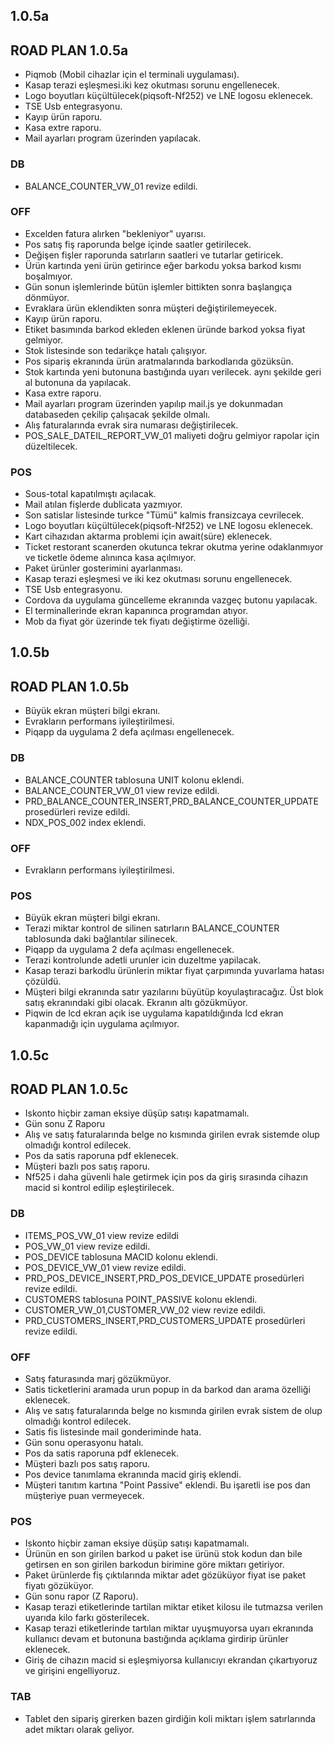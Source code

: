 ## 1.0.5a
## ROAD PLAN 1.0.5a
- Piqmob (Mobil cihazlar için el terminali uygulaması).
- Kasap terazi eşleşmesi.iki kez okutması sorunu engellenecek.
- Logo boyutları küçültülecek(piqsoft-Nf252) ve LNE logosu eklenecek.
- TSE Usb entegrasyonu.
- Kayıp ürün raporu.
- Kasa extre raporu.
- Mail ayarları program üzerinden yapılacak.
### DB
- BALANCE_COUNTER_VW_01 revize edildi.
### OFF
- Excelden fatura alırken "bekleniyor" uyarısı.
- Pos satış fiş raporunda belge içinde saatler getirilecek.
- Değişen fişler raporunda satırların saatleri ve tutarlar getiricek.
- Ürün kartında yeni ürün getirince eğer barkodu yoksa barkod kısmı boşalmıyor.
- Gün sonun işlemlerinde bütün işlemler bittikten sonra başlangıça dönmüyor.
- Evraklara ürün eklendikten sonra müşteri değiştirilemeyecek.
- Kayıp ürün raporu.
- Etiket basımında barkod ekleden eklenen üründe barkod yoksa fiyat gelmiyor.
- Stok listesinde son tedarikçe hatalı çalışıyor.
- Pos sipariş ekranında ürün aratmalarında barkodlarıda gözüksün.
- Stok kartında yeni butonuna bastığında uyarı verilecek. aynı şekilde geri al butonuna da yapılacak.
- Kasa extre raporu.
- Mail ayarları program üzerinden yapılıp mail.js ye dokunmadan databaseden çekilip çalışacak şekilde olmalı.
- Alış faturalarında evrak sira numarası değiştirilecek.
- POS_SALE_DATEIL_REPORT_VW_01 maliyeti doğru gelmiyor rapolar için düzeltilecek.
### POS
- Sous-total kapatılmıştı açılacak.
- Mail atılan fişlerde dublicata yazmıyor.
- Son satislar listesinde turkce "Tümü" kalmis fransizcaya cevrilecek.
- Logo boyutları küçültülecek(piqsoft-Nf252) ve LNE logosu eklenecek.
- Kart cihazıdan aktarma problemi için await(süre) eklenecek.
- Ticket restorant scanerden okutunca tekrar okutma yerine odaklanmıyor ve ticketle ödeme alınınca kasa açılmıyor.
- Paket ürünler gosterimini ayarlanması.
- Kasap terazi eşleşmesi ve iki kez okutması sorunu engellenecek.
- TSE Usb entegrasyonu.
- Cordova da uygulama güncelleme ekranında vazgeç butonu yapılacak.
- El terminallerinde ekran kapanınca programdan atıyor.
- Mob da fiyat gör üzerinde tek fiyatı değiştirme özelliği.

## 1.0.5b
## ROAD PLAN 1.0.5b
- Büyük ekran müşteri bilgi ekranı.
- Evrakların performans iyileştirilmesi.
- Piqapp da uygulama 2 defa açılması engellenecek.
### DB
- BALANCE_COUNTER tablosuna UNIT kolonu eklendi.
- BALANCE_COUNTER_VW_01 view revize edildi.
- PRD_BALANCE_COUNTER_INSERT,PRD_BALANCE_COUNTER_UPDATE prosedürleri revize edildi.
- NDX_POS_002 index eklendi.
### OFF
- Evrakların performans iyileştirilmesi.
### POS
- Büyük ekran müşteri bilgi ekranı.
- Terazi miktar kontrol de silinen satırların BALANCE_COUNTER tablosunda daki bağlantılar silinecek.
- Piqapp da uygulama 2 defa açılması engellenecek.
- Terazi kontrolunde adetli urunler icin duzeltme yapilacak.
- Kasap terazi barkodlu ürünlerin miktar fiyat çarpımında yuvarlama hatası çözüldü.
- Müşteri bilgi ekranında satır yazılarını büyütüp koyulaştıracağız. Üst blok satış ekranındaki gibi olacak. Ekranın altı gözükmüyor.
- Piqwin de lcd ekran açık ise uygulama kapatıldığında lcd ekran kapanmadığı için uygulama açılmıyor.

## 1.0.5c
## ROAD PLAN 1.0.5c
- Iskonto hiçbir zaman eksiye düşüp satışı kapatmamalı.
- Gün sonu Z Raporu
- Alış ve satış faturalarında belge no kısmında girilen evrak sistemde olup olmadığı kontrol edilecek.
- Pos da satis raporuna pdf eklenecek.
- Müşteri bazlı pos satış raporu.
- Nf525 i daha güvenli hale getirmek için pos da giriş sırasında cihazın macid si kontrol edilip eşleştirilecek.
### DB
- ITEMS_POS_VW_01 view revize edildi
- POS_VW_01 view revize edildi.
- POS_DEVICE tablosuna MACID kolonu eklendi.
- POS_DEVICE_VW_01 view revize edildi.
- PRD_POS_DEVICE_INSERT,PRD_POS_DEVICE_UPDATE prosedürleri revize edildi.
- CUSTOMERS tablosuna POINT_PASSIVE kolonu eklendi.
- CUSTOMER_VW_01,CUSTOMER_VW_02 view revize edildi.
- PRD_CUSTOMERS_INSERT,PRD_CUSTOMERS_UPDATE prosedürleri revize edildi.
### OFF
- Satış faturasında marj gözükmüyor.
- Satis ticketlerini aramada urun popup in da barkod dan arama özelliği eklenecek.
- Alış ve satış faturalarında belge no kısmında girilen evrak sistem de olup olmadığı kontrol edilecek.
- Satis fis listesinde mail gonderiminde hata.
- Gün sonu operasyonu hatalı.
- Pos da satis raporuna pdf eklenecek.
- Müşteri bazlı pos satış raporu.
- Pos device tanımlama ekranında macid giriş eklendi.
- Müşteri tanıtım kartına "Point Passive" eklendi. Bu işaretli ise pos dan müşteriye puan vermeyecek. 
### POS
- Iskonto hiçbir zaman eksiye düşüp satışı kapatmamalı.
- Ürünün en son girilen barkod u paket ise ürünü stok kodun dan bile getirsen en son girilen barkodun birimine göre miktarı getiriyor.
- Paket ürünlerde fiş çıktılarında miktar adet gözüküyor fiyat ise paket fiyatı gözüküyor.
- Gün sonu rapor (Z Raporu).
- Kasap terazi etiketlerinde tartilan miktar etiket kilosu ile tutmazsa verilen uyarıda kilo farkı gösterilecek.
- Kasap terazi etiketlerinde tartılan miktar uyuşmuyorsa uyarı ekranında kullanıcı devam et butonuna bastığında açıklama girdirip ürünler eklenecek.
- Giriş de cihazın macid si eşleşmiyorsa kullanıcıyı ekrandan çıkartıyoruz ve girişini engelliyoruz.
### TAB
- Tablet den sipariş girerken bazen girdiğin koli miktarı işlem satırlarında adet miktarı olarak geliyor.